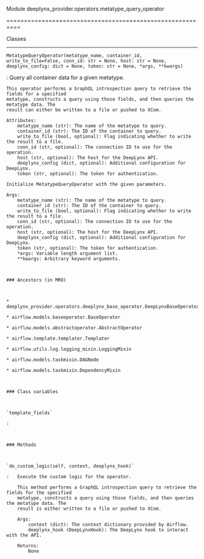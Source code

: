 Module deeplynx_provider.operators.metatype_query_operator
==========================================================






Classes
-------

`MetatypeQueryOperator(metatype_name, container_id, write_to_file=False, conn_id: str = None, host: str = None, deeplynx_config: dict = None, token: str = None, *args, **kwargs)`
:   Query all container data for a given metatype.
    
    This operator performs a GraphQL introspection query to retrieve the fields for a specified
    metatype, constructs a query using those fields, and then queries the metatype data. The
    result can either be written to a file or pushed to XCom.
    
    Attributes:
        metatype_name (str): The name of the metatype to query.
        container_id (str): The ID of the container to query.
        write_to_file (bool, optional): Flag indicating whether to write the result to a file.
        conn_id (str, optional): The connection ID to use for the operation.
        host (str, optional): The host for the DeepLynx API.
        deeplynx_config (dict, optional): Additional configuration for DeepLynx.
        token (str, optional): The token for authentication.
    
    Initialize MetatypeQueryOperator with the given parameters.
    
    Args:
        metatype_name (str): The name of the metatype to query.
        container_id (str): The ID of the container to query.
        write_to_file (bool, optional): Flag indicating whether to write the result to a file.
        conn_id (str, optional): The connection ID to use for the operation.
        host (str, optional): The host for the DeepLynx API.
        deeplynx_config (dict, optional): Additional configuration for DeepLynx.
        token (str, optional): The token for authentication.
        *args: Variable length argument list.
        **kwargs: Arbitrary keyword arguments.

    ### Ancestors (in MRO)

    * deeplynx_provider.operators.deeplynx_base_operator.DeepLynxBaseOperator
    * airflow.models.baseoperator.BaseOperator
    * airflow.models.abstractoperator.AbstractOperator
    * airflow.template.templater.Templater
    * airflow.utils.log.logging_mixin.LoggingMixin
    * airflow.models.taskmixin.DAGNode
    * airflow.models.taskmixin.DependencyMixin

    ### Class variables

    `template_fields`
    :

    ### Methods

    `do_custom_logic(self, context, deeplynx_hook)`
    :   Execute the custom logic for the operator.
        
        This method performs a GraphQL introspection query to retrieve the fields for the specified
        metatype, constructs a query using those fields, and then queries the metatype data. The
        result is either written to a file or pushed to XCom.
        
        Args:
            context (dict): The context dictionary provided by Airflow.
            deeplynx_hook (DeepLynxHook): The DeepLynx hook to interact with the API.
        
        Returns:
            None